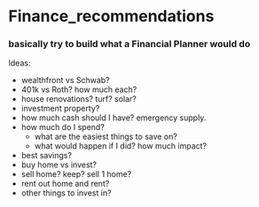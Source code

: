 # Finance_recommendations
### basically try to build what a Financial Planner would do

Ideas:
* wealthfront vs Schwab?
* 401k vs Roth? how much each?
* house renovations? turf? solar?
* investment property?
* how much cash should I have? emergency supply.
* how much do I spend?
  * what are the easiest things to save on?
  * what would happen if I did? how much impact?
* best savings?
* buy home vs invest?
* sell home? keep? sell 1 home? 
* rent out home and rent?
* other things to invest in?